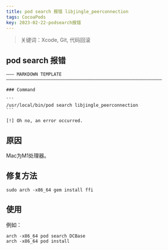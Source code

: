 ```yaml
---
title: pod search 报错 libjingle_peerconnection
tags: CocoaPods
key: 2023-02-22-podsearch报错
---
```

> 关键词：Xcode, Git, 代码回滚

## pod search 报错

	――― MARKDOWN TEMPLATE ―――――――――――――――――――――――――――――――――――――――――――――――――――――――――――
	
	### Command
	
	```
	/usr/local/bin/pod search libjingle_peerconnection
	```
	
	[!] Oh no, an error occurred.

## 原因

Mac为M1处理器。

## 修复方法

	sudo arch -x86_64 gem install ffi	

## 使用

例如：

	arch -x86_64 pod search DCBase
	arch -x86_64 pod install

